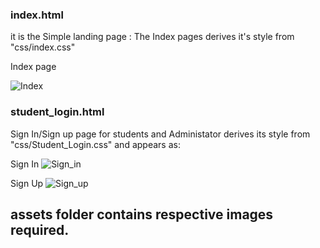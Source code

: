 ### index.html

it is the Simple landing page :
The Index pages derives it's style from "css/index.css"

Index page

![Index](https://user-images.githubusercontent.com/84120773/202611909-808614d0-de77-4883-ad94-e38216de5187.png)



### student_login.html

Sign In/Sign up page for students and Administator
derives its style from "css/Student_Login.css" and appears as:

Sign In
![Sign_in](https://user-images.githubusercontent.com/84120773/202612006-0332b5e5-43ce-43a5-8a24-c1b782d232eb.png)

Sign Up
![Sign_up](https://user-images.githubusercontent.com/84120773/202612038-7fe2fc68-7f73-4964-a6b1-1ce5e044813d.png)




## assets folder contains respective images required.
